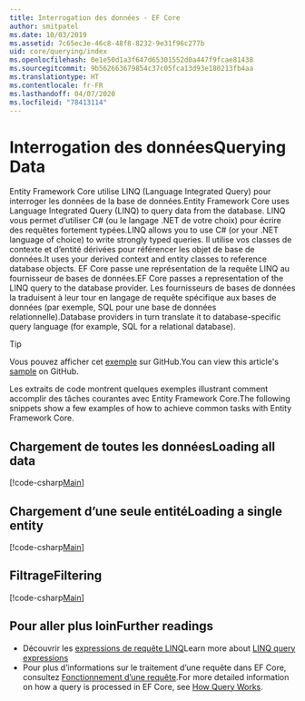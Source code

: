 ```yaml
---
title: Interrogation des données - EF Core
author: smitpatel
ms.date: 10/03/2019
ms.assetid: 7c65ec3e-46c8-48f8-8232-9e31f96c277b
uid: core/querying/index
ms.openlocfilehash: 0e1e50d1a3f647d65301552d0a447f9fcae81438
ms.sourcegitcommit: 9b562663679854c37c05fca13d93e180213fb4aa
ms.translationtype: HT
ms.contentlocale: fr-FR
ms.lasthandoff: 04/07/2020
ms.locfileid: "78413114"
---
```

# <a name="querying-data"></a><span data-ttu-id="be617-102">Interrogation des données</span><span class="sxs-lookup"><span data-stu-id="be617-102">Querying Data</span></span>

<span data-ttu-id="be617-103">Entity Framework Core utilise LINQ (Language Integrated Query) pour interroger les données de la base de données.</span><span class="sxs-lookup"><span data-stu-id="be617-103">Entity Framework Core uses Language Integrated Query (LINQ) to query data from the database.</span></span> <span data-ttu-id="be617-104">LINQ vous permet d’utiliser C# (ou le langage .NET de votre choix) pour écrire des requêtes fortement typées.</span><span class="sxs-lookup"><span data-stu-id="be617-104">LINQ allows you to use C# (or your .NET language of choice) to write strongly typed queries.</span></span> <span data-ttu-id="be617-105">Il utilise vos classes de contexte et d’entité dérivées pour référencer les objet de base de données.</span><span class="sxs-lookup"><span data-stu-id="be617-105">It uses your derived context and entity classes to reference database objects.</span></span> <span data-ttu-id="be617-106">EF Core passe une représentation de la requête LINQ au fournisseur de bases de données.</span><span class="sxs-lookup"><span data-stu-id="be617-106">EF Core passes a representation of the LINQ query to the database provider.</span></span> <span data-ttu-id="be617-107">Les fournisseurs de bases de données la traduisent à leur tour en langage de requête spécifique aux bases de données (par exemple, SQL pour une base de données relationnelle).</span><span class="sxs-lookup"><span data-stu-id="be617-107">Database providers in turn translate it to database-specific query language (for example, SQL for a relational database).</span></span>

> [!TIP]
> <span data-ttu-id="be617-108">Vous pouvez afficher cet [exemple](https://github.com/dotnet/EntityFramework.Docs/tree/master/samples/core/Querying) sur GitHub.</span><span class="sxs-lookup"><span data-stu-id="be617-108">You can view this article's [sample](https://github.com/dotnet/EntityFramework.Docs/tree/master/samples/core/Querying) on GitHub.</span></span>

<span data-ttu-id="be617-109">Les extraits de code montrent quelques exemples illustrant comment accomplir des tâches courantes avec Entity Framework Core.</span><span class="sxs-lookup"><span data-stu-id="be617-109">The following snippets show a few examples of how to achieve common tasks with Entity Framework Core.</span></span>

## <a name="loading-all-data"></a><span data-ttu-id="be617-110">Chargement de toutes les données</span><span class="sxs-lookup"><span data-stu-id="be617-110">Loading all data</span></span>

[!code-csharp[Main](../../../samples/core/Querying/Basics/Sample.cs#LoadingAllData)]

## <a name="loading-a-single-entity"></a><span data-ttu-id="be617-111">Chargement d’une seule entité</span><span class="sxs-lookup"><span data-stu-id="be617-111">Loading a single entity</span></span>

[!code-csharp[Main](../../../samples/core/Querying/Basics/Sample.cs#LoadingSingleEntity)]

## <a name="filtering"></a><span data-ttu-id="be617-112">Filtrage</span><span class="sxs-lookup"><span data-stu-id="be617-112">Filtering</span></span>

[!code-csharp[Main](../../../samples/core/Querying/Basics/Sample.cs#Filtering)]

## <a name="further-readings"></a><span data-ttu-id="be617-113">Pour aller plus loin</span><span class="sxs-lookup"><span data-stu-id="be617-113">Further readings</span></span>

- <span data-ttu-id="be617-114">Découvrir les [expressions de requête LINQ](/dotnet/csharp/programming-guide/concepts/linq/basic-linq-query-operations)</span><span class="sxs-lookup"><span data-stu-id="be617-114">Learn more about [LINQ query expressions](/dotnet/csharp/programming-guide/concepts/linq/basic-linq-query-operations)</span></span>
- <span data-ttu-id="be617-115">Pour plus d’informations sur le traitement d’une requête dans EF Core, consultez [Fonctionnement d’une requête](xref:core/querying/how-query-works).</span><span class="sxs-lookup"><span data-stu-id="be617-115">For more detailed information on how a query is processed in EF Core, see [How Query Works](xref:core/querying/how-query-works).</span></span>
